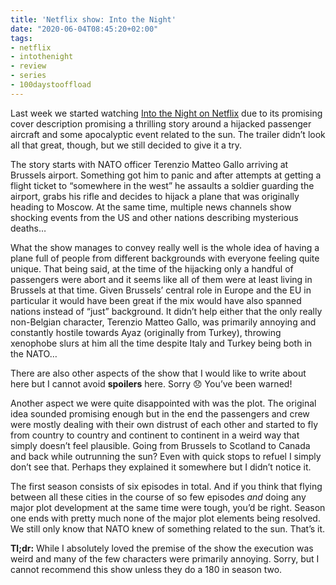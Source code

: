 ```yaml
---
title: 'Netflix show: Into the Night'
date: "2020-06-04T08:45:20+02:00"
tags:
- netflix
- intothenight
- review
- series
- 100daystooffload
---
```


Last week we started watching [Into the Night on Netflix](https://en.wikipedia.org/wiki/Into%5C_the%5C_Night%5C_(TV%5C_series)) due to its promising cover description promising a thrilling story around a hijacked passenger aircraft and some apocalyptic event related to the sun. The trailer didn’t look all that great, though, but we still decided to give it a try.

The story starts with NATO officer Terenzio Matteo Gallo arriving at Brussels airport. Something got him to panic and after attempts at getting a flight ticket to “somewhere in the west” he assaults a soldier guarding the airport, grabs his rifle and decides to hijack a plane that was originally heading to Moscow. At the same time, multiple news channels show shocking events from the US and other nations describing mysterious deaths…

What the show manages to convey really well is the whole idea of having a plane full of people from different backgrounds with everyone feeling quite unique. That being said, at the time of the hijacking only a handful of passengers were abort and it seems like all of them were at least living in Brussels at that time. Given Brussels’ central role in Europe and the EU in particular it would have been great if the mix would have also spanned nations instead of “just” background. It didn’t help either that the only really non-Belgian character, Terenzio Matteo Gallo, was primarily annoying and constantly hostile towards Ayaz (originally from Turkey), throwing xenophobe slurs at him all the time despite Italy and Turkey being both in the NATO… 

There are also other aspects of the show that I would like to write about here but I cannot avoid **spoilers** here. Sorry 😞 You’ve been warned!

Another aspect we were quite disappointed with was the plot. The original idea sounded promising enough but in the end the passengers and crew were mostly dealing with their own distrust of each other and started to fly from country to country and continent to continent in a weird way that simply doesn’t feel plausible. Going from Brussels to Scotland to Canada and back while outrunning the sun? Even with quick stops to refuel I simply don’t see that. Perhaps they explained it somewhere but I didn’t notice it.

The first season consists of six episodes in total. And if you think that flying between all these cities in the course of so few episodes *and* doing any major plot development at the same time were tough, you’d be right. Season one ends with pretty much none of the major plot elements being resolved. We still only know that NATO knew of something related to the sun. That’s it.

**Tl;dr:** While I absolutely loved the premise of the show the execution was weird and many of the few characters were primarily annoying. Sorry, but I cannot recommend this show unless they do a 180 in season two. 
